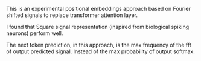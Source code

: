 This is an experimental positional embeddings approach based on Fourier shifted signals to replace transformer attention layer.

I found that Square signal representation (inspired from biological spiking neurons) perform well.

The next token prediction, in this approach, is the max frequency of the fft of output predicted signal. Instead of the max probability of output softmax.
